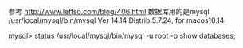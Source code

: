 参考
http://www.leftso.com/blog/406.html
数据库用的是mysql
/usr/local/mysql/bin/mysql  Ver 14.14 Distrib 5.7.24, for macos10.14


mysql> status
/usr/local/mysql/bin/mysql -u root -p
show databases;
 